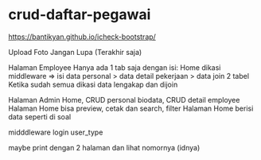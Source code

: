 # crud-daftar-pegawai
https://bantikyan.github.io/icheck-bootstrap/

Upload Foto Jangan Lupa (Terakhir saja)

Halaman Employee
Hanya ada 1 tab saja dengan isi:
Home dikasi middleware => isi data personal > data detail pekerjaan > data join 2 tabel
Ketika sudah semua dikasi data lengakap dan dijoin

Halaman Admin
Home, CRUD personal biodata, CRUD detail employee
Halaman Home bisa preview, cetak dan search, filter
Halaman Home berisi data seperti di soal

midddleware login user_type

maybe print dengan 2 halaman dan lihat nomornya (idnya)
